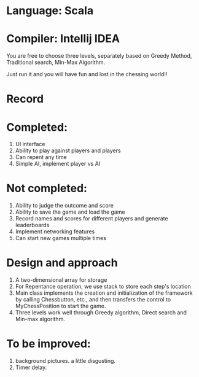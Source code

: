 
# Language: Scala

# Compiler: Intellij IDEA

You are free to choose three levels,  separately based on Greedy Method, Traditional search, Min-Max Algorithm.

Just run it and you will have fun and lost in the chessing world!!

# Record
# Completed:
  1. UI interface
  2. Ability to play against players and players
  3. Can repent any time
  4. Simple AI, implement player vs AI

# Not completed:
  1. Ability to judge the outcome and score
  2. Ability to save the game and load the game
  3. Record names and scores for different players and generate leaderboards
  4. Implement networking features
  5. Can start new games multiple times

# Design and approach
  1. A two-dimensional array for storage
  2. For Repentance operation, we use stack to store each step's location
  3. Main class implements the creation and initialization of the framework by calling Chessbutton, etc., and then transfers the control to MyChessPosition to start the game.
  4. Three levels work well through Greedy algorithm, Direct search and Min-max algorithm.
  
# To be improved: 
   1. background pictures. a little disgusting.
   2. Timer delay.



    

